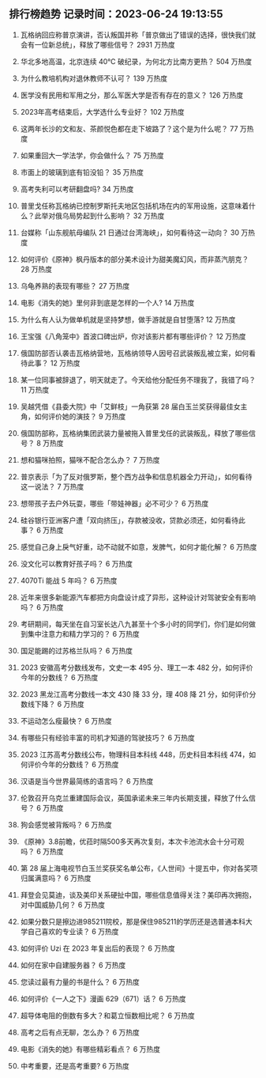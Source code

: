 
## 排行榜趋势 记录时间：2023-06-24 19:13:55
  
  1. 瓦格纳回应称普京演讲，否认叛国并称「普京做出了错误的选择，很快我们就会有一位新总统」，释放了哪些信号？ 2931 万热度
    
  2. 华北多地高温，北京连续 40℃ 破纪录，为何北方比南方更热？ 504 万热度
    
  3. 为什么教培机构对退休教师不认可？ 139 万热度
    
  4. 医学没有民用和军用之分，那么军医大学是否有存在的意义？ 126 万热度
    
  5. 2023年高考结束后，大学选什么专业好？ 102 万热度
    
  6. 这两年长沙的文和友、茶颜悦色都在走下坡路了？这个是为什么呢？ 77 万热度
    
  7. 如果重回大一学法学，你会做什么？ 75 万热度
    
  8. 市面上的玻璃到底有铅没铅？ 35 万热度
    
  9. 高考失利可以考研翻盘吗? 34 万热度
    
  10. 普里戈任称瓦格纳已控制罗斯托夫地区包括机场在内的军用设施，这意味着什么？此举对俄乌局势起到什么影响？ 32 万热度
    
  11. 台媒称「山东舰航母编队 21 日通过台湾海峡」，如何看待这一动向？ 30 万热度
    
  12. 如何评价《原神》枫丹版本的部分美术设计为甜美魔幻风，而非蒸汽朋克？ 28 万热度
    
  13. 乌龟养熟的表现有哪些？ 27 万热度
    
  14. 电影《消失的她》里何非到底是怎样的一个人? 14 万热度
    
  15. 为什么有人认为做单机就是坚持梦想，做手游就是自甘堕落? 12 万热度
    
  16. 王宝强《八角笼中》首波口碑出炉，你对该影片都有哪些评价？ 12 万热度
    
  17. 俄国防部否认袭击瓦格纳营地，瓦格纳领导人因号召武装叛乱被立案，如何看待此事？ 12 万热度
    
  18. 某一位同事被辞退了，明天就走了。今天给他分配任务不理我了，我错了吗？ 11 万热度
    
  19. 吴越凭借《县委大院》中「艾鲜枝」一角获第 28 届白玉兰奖获得最佳女主角，如何评价她的演技？ 9 万热度
    
  20. 俄国防部称，瓦格纳集团武装力量被拖入普里戈任的武装叛乱，释放了哪些信号？ 8 万热度
    
  21. 想和猫咪拍照，猫咪不配合怎么办？ 7 万热度
    
  22. 普京表示「为了反对俄罗斯，整个西方战争和信息机器全力开动」，如何看待这一说法？ 7 万热度
    
  23. 想带孩子去户外玩耍，哪些「带娃神器」必不可少？ 6 万热度
    
  24. 硅谷银行亚洲客户遭「双向挤压」，存款被没收，贷款必须还，如何看待此事？ 6 万热度
    
  25. 感觉自己身上戾气好重，动不动就不如意，发脾气，如何才能化解？ 6 万热度
    
  26. 没文化可以教育好孩子吗？ 6 万热度
    
  27. 4070Ti 能战 5 年吗？ 6 万热度
    
  28. 近年来很多新能源汽车都把方向盘设计成了异形，这种设计对驾驶安全有影响吗？ 6 万热度
    
  29. 考研期间，每天坐在自习室长达八九甚至十个多小时的同学们，你们是如何做到集中注意力和精力学习的？ 6 万热度
    
  30. 国足能踢的过苏格兰队吗？ 6 万热度
    
  31. 2023 安徽高考分数线发布，文史一本 495 分、理工一本 482 分，如何评价今年的分数线？ 6 万热度
    
  32. 2023 黑龙江高考分数线一本文 430 降 33 分，理 408 降 21 分，如何评价分数线下降？ 6 万热度
    
  33. 不运动怎么瘦最快？ 6 万热度
    
  34. 有哪些只有经验丰富的司机才知道的驾驶技巧？ 6 万热度
    
  35. 2023 江苏高考分数线公布，物理科目本科线 448，历史科目本科线 474，如何评价今年的分数线？ 6 万热度
    
  36. 汉语是当今世界最简练的语言吗？ 6 万热度
    
  37. 伦敦召开乌克兰重建国际会议，英国承诺未来三年内长期支援，释放了什么信号？ 6 万热度
    
  38. 狗会感觉被背叛吗？ 6 万热度
    
  39. 《原神》3.8前瞻，优菈时隔500多天再次复刻，本次卡池流水会十分可观吗？ 6 万热度
    
  40. 第 28 届上海电视节白玉兰奖获奖名单公布，《人世间》十提五中，你对各奖项归属满意吗？ 6 万热度
    
  41. 拜登会见莫迪，谈及美印关系硬扯中国，哪些信息值得关注？美印再次拥抱，对中国威胁几何？ 6 万热度
    
  42. 如果分数只是擦边进985211院校，那是保住985211的学历还是选普通本科大学自己喜欢的专业读？ 6 万热度
    
  43. 如何评价 Uzi 在 2023 年复出后的表现？ 6 万热度
    
  44. 如何在家中自建服务器？ 6 万热度
    
  45. 您读过最有力量的书是什么？ 6 万热度
    
  46. 如何评价《一人之下》漫画 629（671）话？ 6 万热度
    
  47. 超导体电阻的倒数有多大？和葛立恒数相比呢？ 6 万热度
    
  48. 高考之后有点无聊，怎么办？ 6 万热度
    
  49. 电影《消失的她》有哪些精彩看点？ 6 万热度
    
  50. 中考重要，还是高考重要? 6 万热度
    